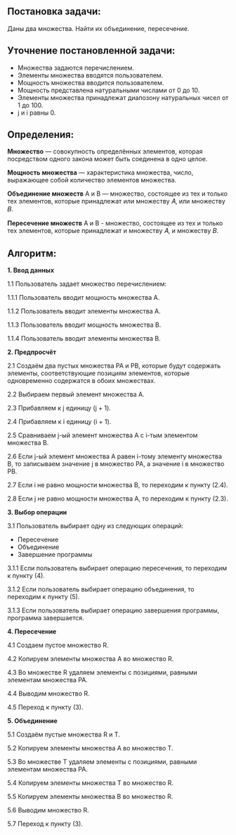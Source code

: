 ## Постановка задачи:

Даны два множества. Найти их объединение, пересечение. 

## Уточнение постановленной задачи:

- Множества задаются перечислением.
- Элементы множества вводятся пользователем. 
- Мощность множества вводится пользователем. 
- Мощность представлена натуральными числами от 0 до 10.
- Элементы множества принадлежат диапозону натуральных чисел от 1 до 100.
- j и i равны 0. 


## Определения:

**Множество** — совокупность определённых элементов, которая посредством одного закона может быть соединена в одно целое.

**Мощность множества** — характеристика множества, число, выражающее собой количество элементов множества. 

**Объединение множеств** А и В — множество,
состоящее из тех и только тех элементов, которые принадлежат или множеству 𝐴, или
множеству 𝐵. 

**Пересечение множеств** А и В - множество, состоящее из
тех и только тех элементов, которые принадлежат и множеству 𝐴, и множеству 𝐵.


## Алгоритм:

**1. Ввод данных**

1.1 Пользователь задает множество перечислением:

1.1.1 Пользователь вводит мощность множества А.

1.1.2 Пользователь вводит элементы множества А.

1.1.3 Пользователь вводит мощность множества В.

1.1.4 Пользователь вводит элементы множества В.


**2. Предпросчёт**

2.1 Создаём два пустых множества PA и PB, которые будут содержать элементы, соответствующие позициям элементов, которые одновременно содержатся в обоих множествах.

2.2 Выбираем первый элемент множества A.

2.3 Прибавляем к j единицу (j + 1).

2.4 Прибавляем к i единицу (i + 1).

2.5 Сравниваем j-ый элемент множества A с i-тым элементом множества B.

2.6 Если j-ый элемент множества A равен i-тому элементу множества B, то записываем значение j в множество PA, а значение i в множество PB.

2.7 Если i не равно мощности множества B, то переходим к пункту (2.4).

2.8 Если j не равно мощности множества A, то переходим к пункту (2.3).


**3. Выбор операции**

3.1 Пользователь выбирает одну из следующих операций:

- Пересечение
- Объединение
- Завершение программы

3.1.1 Если пользователь выбирает операцию пересечения, то переходим к пункту (4).

3.1.2 Если пользователь выбирает операцию объединения, то переходим к пункту (5).

3.1.3 Если пользователь выбирает операцию завершения программы, программа завершается.

**4. Пересечение**

4.1 Создаем пустое множество R.

4.2 Копируем элементы множества A во множество R.

4.3 Во множестве R удаляем элементы с позициями, равными элементам множества PA.

4.4 Выводим множество R.

4.5 Переход к пункту (3).


**5. Объединение**

5.1 Создаём пустые множества R и T.

5.2 Копируем элементы множества A во множество T.
    
5.3 Во множестве T удаляем элементы с позициями, равными элементам множества PA.

5.4 Копируем элементы множества T во множество R.

5.5 Копируем элементы множества B во множество R.

5.6 Выводим множество R.

5.7 Переход к пункту (3).

 

 
